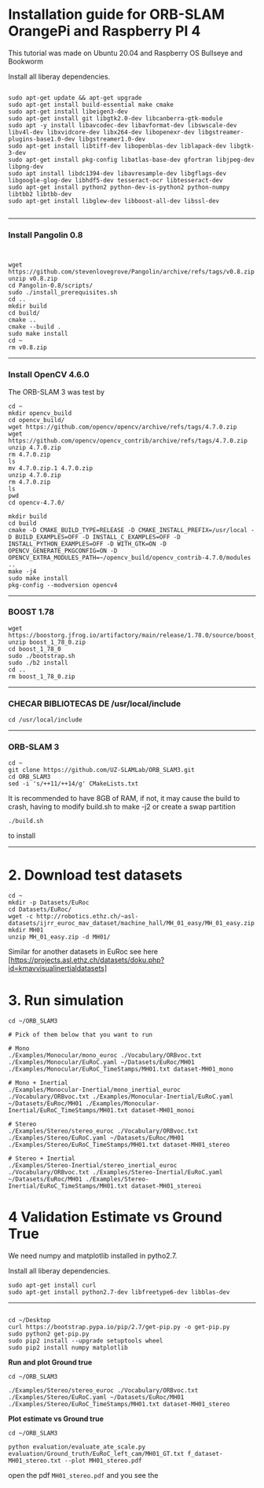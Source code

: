 # Installation guide for ORB-SLAM OrangePi and Raspberry PI 4

This tutorial was made on Ubuntu 20.04  and Raspberry OS Bullseye and Bookworm

Install all liberay dependencies.
```shell

sudo apt-get update && apt-get upgrade
sudo apt-get install build-essential make cmake
sudo apt-get install libeigen3-dev
sudo apt-get install git libgtk2.0-dev libcanberra-gtk-module
sudo apt -y install libavcodec-dev libavformat-dev libswscale-dev libv4l-dev libxvidcore-dev libx264-dev libopenexr-dev libgstreamer-plugins-base1.0-dev libgstreamer1.0-dev
sudo apt-get install libtiff-dev libopenblas-dev liblapack-dev libgtk-3-dev
sudo apt-get install pkg-config libatlas-base-dev gfortran libjpeg-dev libpng-dev
sudo apt install libdc1394-dev libavresample-dev libgflags-dev libgoogle-glog-dev libhdf5-dev tesseract-ocr libtesseract-dev
sudo apt-get install python2 python-dev-is-python2 python-numpy libtbb2 libtbb-dev
sudo apt-get install libglew-dev libboost-all-dev libssl-dev


```
---

### Install Pangolin 0.8
```shell


wget https://github.com/stevenlovegrove/Pangolin/archive/refs/tags/v0.8.zip
unzip v0.8.zip
cd Pangolin-0.8/scripts/
sudo ./install_prerequisites.sh
cd ..
mkdir build
cd build/
cmake ..
cmake --build .
sudo make install
cd ~
rm v0.8.zip
```

---

### Install OpenCV 4.6.0
The ORB-SLAM 3 was test by  
```shell
cd ~
mkdir opencv_build
cd opencv_build/
wget https://github.com/opencv/opencv/archive/refs/tags/4.7.0.zip
wget https://github.com/opencv/opencv_contrib/archive/refs/tags/4.7.0.zip
unzip 4.7.0.zip
rm 4.7.0.zip
ls
mv 4.7.0.zip.1 4.7.0.zip
unzip 4.7.0.zip
rm 4.7.0.zip
ls
pwd
cd opencv-4.7.0/
```

```shell
mkdir build
cd build
cmake -D CMAKE_BUILD_TYPE=RELEASE -D CMAKE_INSTALL_PREFIX=/usr/local -D BUILD_EXAMPLES=OFF -D INSTALL_C_EXAMPLES=OFF -D INSTALL_PYTHON_EXAMPLES=OFF -D WITH_GTK=ON -D OPENCV_GENERATE_PKGCONFIG=ON -D OPENCV_EXTRA_MODULES_PATH=~/opencv_build/opencv_contrib-4.7.0/modules ..
make -j4
sudo make install
pkg-config --modversion opencv4

```
---

### BOOST 1.78

```shell
wget https://boostorg.jfrog.io/artifactory/main/release/1.78.0/source/boost_1_78_0.zip
unzip boost_1_78_0.zip
cd boost_1_78_0
sudo ./bootstrap.sh
sudo ./b2 install
cd ..
rm boost_1_78_0.zip
```
---

### CHECAR BIBLIOTECAS DE /usr/local/include 

```shell
cd /usr/local/include
```
---


### ORB-SLAM 3

```shell
cd ~
git clone https://github.com/UZ-SLAMLab/ORB_SLAM3.git 
cd ORB_SLAM3
sed -i 's/++11/++14/g' CMakeLists.txt
```

It is recommended to have 8GB of RAM, if not, it may cause the build to crash, having to modify build.sh to make -j2 or create a swap partition
```shell
./build.sh
```
to install  

---

# 2. Download test datasets

```shell
cd ~
mkdir -p Datasets/EuRoc
cd Datasets/EuRoc/
wget -c http://robotics.ethz.ch/~asl-datasets/ijrr_euroc_mav_dataset/machine_hall/MH_01_easy/MH_01_easy.zip
mkdir MH01
unzip MH_01_easy.zip -d MH01/

```
Similar for another datasets in EuRoc see here [https://projects.asl.ethz.ch/datasets/doku.php?id=kmavvisualinertialdatasets]


# 3. Run simulation 
```shell
cd ~/ORB_SLAM3

# Pick of them below that you want to run

# Mono
./Examples/Monocular/mono_euroc ./Vocabulary/ORBvoc.txt ./Examples/Monocular/EuRoC.yaml ~/Datasets/EuRoc/MH01 ./Examples/Monocular/EuRoC_TimeStamps/MH01.txt dataset-MH01_mono

# Mono + Inertial
./Examples/Monocular-Inertial/mono_inertial_euroc ./Vocabulary/ORBvoc.txt ./Examples/Monocular-Inertial/EuRoC.yaml ~/Datasets/EuRoc/MH01 ./Examples/Monocular-Inertial/EuRoC_TimeStamps/MH01.txt dataset-MH01_monoi

# Stereo
./Examples/Stereo/stereo_euroc ./Vocabulary/ORBvoc.txt ./Examples/Stereo/EuRoC.yaml ~/Datasets/EuRoc/MH01 ./Examples/Stereo/EuRoC_TimeStamps/MH01.txt dataset-MH01_stereo

# Stereo + Inertial
./Examples/Stereo-Inertial/stereo_inertial_euroc ./Vocabulary/ORBvoc.txt ./Examples/Stereo-Inertial/EuRoC.yaml ~/Datasets/EuRoc/MH01 ./Examples/Stereo-Inertial/EuRoC_TimeStamps/MH01.txt dataset-MH01_stereoi
```

# 4 Validation Estimate vs Ground True
We need numpy and matplotlib installed in pytho2.7.

Install all liberay dependencies.
```shell
sudo apt-get install curl
sudo apt-get install python2.7-dev libfreetype6-dev libblas-dev   
```
---
```shell

cd ~/Desktop
curl https://bootstrap.pypa.io/pip/2.7/get-pip.py -o get-pip.py
sudo python2 get-pip.py
sudo pip2 install --upgrade setuptools wheel
sudo pip2 install numpy matplotlib
```

**Run and plot Ground true**
```
cd ~/ORB_SLAM3

./Examples/Stereo/stereo_euroc ./Vocabulary/ORBvoc.txt ./Examples/Stereo/EuRoC.yaml ~/Datasets/EuRoc/MH01 ./Examples/Stereo/EuRoC_TimeStamps/MH01.txt dataset-MH01_stereo
```

**Plot estimate vs Ground true**
```
cd ~/ORB_SLAM3

python evaluation/evaluate_ate_scale.py evaluation/Ground_truth/EuRoC_left_cam/MH01_GT.txt f_dataset-MH01_stereo.txt --plot MH01_stereo.pdf
```

open the pdf `MH01_stereo.pdf` and you see the 


